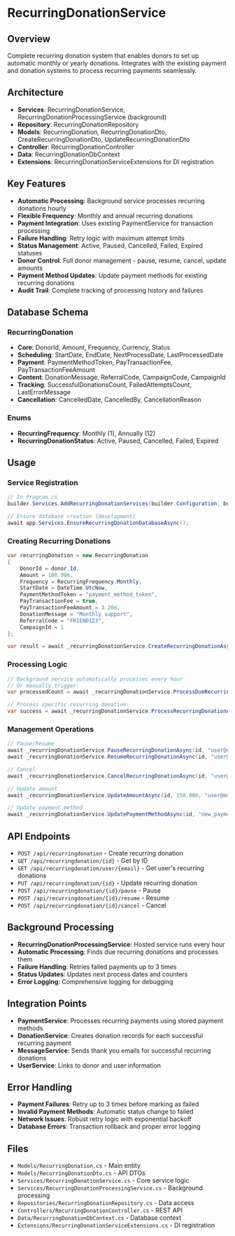 # RecurringDonationService

## Overview
Complete recurring donation system that enables donors to set up automatic monthly or yearly donations. Integrates with the existing payment and donation systems to process recurring payments seamlessly.

## Architecture
- **Services**: RecurringDonationService, RecurringDonationProcessingService (background)
- **Repository**: RecurringDonationRepository
- **Models**: RecurringDonation, RecurringDonationDto, CreateRecurringDonationDto, UpdateRecurringDonationDto
- **Controller**: RecurringDonationController
- **Data**: RecurringDonationDbContext
- **Extensions**: RecurringDonationServiceExtensions for DI registration

## Key Features
- **Automatic Processing**: Background service processes recurring donations hourly
- **Flexible Frequency**: Monthly and annual recurring donations
- **Payment Integration**: Uses existing PaymentService for transaction processing
- **Failure Handling**: Retry logic with maximum attempt limits
- **Status Management**: Active, Paused, Cancelled, Failed, Expired statuses
- **Donor Control**: Full donor management - pause, resume, cancel, update amounts
- **Payment Method Updates**: Update payment methods for existing recurring donations
- **Audit Trail**: Complete tracking of processing history and failures

## Database Schema

### RecurringDonation
- **Core**: DonorId, Amount, Frequency, Currency, Status
- **Scheduling**: StartDate, EndDate, NextProcessDate, LastProcessedDate  
- **Payment**: PaymentMethodToken, PayTransactionFee, PayTransactionFeeAmount
- **Content**: DonationMessage, ReferralCode, CampaignCode, CampaignId
- **Tracking**: SuccessfulDonationsCount, FailedAttemptsCount, LastErrorMessage
- **Cancellation**: CancelledDate, CancelledBy, CancellationReason

### Enums
- **RecurringFrequency**: Monthly (1), Annually (12)
- **RecurringDonationStatus**: Active, Paused, Cancelled, Failed, Expired

## Usage

### Service Registration
```csharp
// In Program.cs
builder.Services.AddRecurringDonationServices(builder.Configuration, builder.Environment);

// Ensure database creation (development)
await app.Services.EnsureRecurringDonationDatabaseAsync();
```

### Creating Recurring Donations
```csharp
var recurringDonation = new RecurringDonation
{
    DonorId = donor.Id,
    Amount = 100.00m,
    Frequency = RecurringFrequency.Monthly,
    StartDate = DateTime.UtcNow,
    PaymentMethodToken = "payment_method_token",
    PayTransactionFee = true,
    PayTransactionFeeAmount = 3.20m,
    DonationMessage = "Monthly support",
    ReferralCode = "FRIEND123",
    CampaignId = 1
};

var result = await _recurringDonationService.CreateRecurringDonationAsync(recurringDonation, "user@email.com");
```

### Processing Logic
```csharp
// Background service automatically processes every hour
// Or manually trigger:
var processedCount = await _recurringDonationService.ProcessDueRecurringDonationsAsync();

// Process specific recurring donation:
var success = await _recurringDonationService.ProcessRecurringDonationAsync(recurringDonationId);
```

### Management Operations
```csharp
// Pause/Resume
await _recurringDonationService.PauseRecurringDonationAsync(id, "user@email.com");
await _recurringDonationService.ResumeRecurringDonationAsync(id, "user@email.com");

// Cancel
await _recurringDonationService.CancelRecurringDonationAsync(id, "user@email.com", "No longer needed");

// Update amount
await _recurringDonationService.UpdateAmountAsync(id, 150.00m, "user@email.com");

// Update payment method
await _recurringDonationService.UpdatePaymentMethodAsync(id, "new_payment_token", "user@email.com");
```

## API Endpoints
- `POST /api/recurringdonation` - Create recurring donation
- `GET /api/recurringdonation/{id}` - Get by ID
- `GET /api/recurringdonation/user/{email}` - Get user's recurring donations
- `PUT /api/recurringdonation/{id}` - Update recurring donation
- `POST /api/recurringdonation/{id}/pause` - Pause
- `POST /api/recurringdonation/{id}/resume` - Resume  
- `POST /api/recurringdonation/{id}/cancel` - Cancel

## Background Processing
- **RecurringDonationProcessingService**: Hosted service runs every hour
- **Automatic Processing**: Finds due recurring donations and processes them
- **Failure Handling**: Retries failed payments up to 3 times
- **Status Updates**: Updates next process dates and counters
- **Error Logging**: Comprehensive logging for debugging

## Integration Points
- **PaymentService**: Processes recurring payments using stored payment methods
- **DonationService**: Creates donation records for each successful recurring payment
- **MessageService**: Sends thank you emails for successful recurring donations
- **UserService**: Links to donor and user information

## Error Handling
- **Payment Failures**: Retry up to 3 times before marking as failed
- **Invalid Payment Methods**: Automatic status change to failed
- **Network Issues**: Robust retry logic with exponential backoff
- **Database Errors**: Transaction rollback and proper error logging

## Files
- `Models/RecurringDonation.cs` - Main entity
- `Models/RecurringDonationDto.cs` - API DTOs
- `Services/RecurringDonationService.cs` - Core service logic
- `Services/RecurringDonationProcessingService.cs` - Background processing
- `Repositories/RecurringDonationRepository.cs` - Data access
- `Controllers/RecurringDonationController.cs` - REST API
- `Data/RecurringDonationDbContext.cs` - Database context
- `Extensions/RecurringDonationServiceExtensions.cs` - DI registration